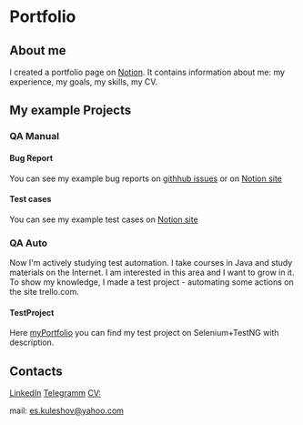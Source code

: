 # Portfolio
## About me
I created a portfolio page on [Notion](https://es-kuleshov.notion.site/es-kuleshov/Evgenii-Kuleshov-8488f2ce96554dd49fae32416c46a03b). It contains information about me: my experience, my goals, my skills, my CV.
## My example Projects
### QA Manual
#### Bug Report
You can see my example bug reports on [githhub issues](https://github.com/KuleshovES/myPortfolio/issues) or on [Notion site](https://www.notion.so/es-kuleshov/03eefccddb36428ea49195da49a8eac6?v=1c4aad23c2a7401088b33eafb85c1c43)
#### Test cases
You can see my example test cases on [Notion site](https://www.notion.so/es-kuleshov/Example-Test-Cases-2d7b2d943ba7470db9e5edf949400b11)
### QA Auto
Now I'm actively studying test automation. I take courses in Java and study materials on the Internet. I am interested in this area and I want to grow in it. To show my knowledge, I made a test project - automating some actions on the site trello.com.
#### TestProject
Here [myPortfolio](https://github.com/KuleshovES/myPortfolio) you can find my test project on Selenium+TestNG with description. 
## Contacts
[LinkedIn](www.linkedin.com/in/es-kuleshov)
[Telegramm](https://t.me/Kes13)
[CV:](https://github.com/KuleshovES/KuleshovES/blob/main/CV%20Evgenii%20Kuleshov.pdf) 

mail: es.kuleshov@yahoo.com
